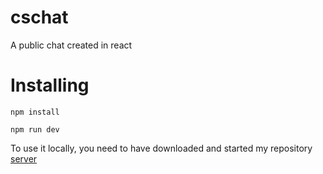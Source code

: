 # cschat
A public chat created in react
# Installing
``
npm install
``

``
npm run dev
``

To use it locally, you need to have downloaded and started my repository [server](https://github.com/csprats/server)
